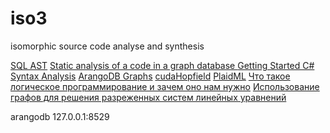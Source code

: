 # iso3
isomorphic source code analyse and synthesis


[SQL AST](http://ns.inria.fr/ast/sql/index.html)
[Static analysis of a code in a graph database ](https://greenspector.com/en/articles/2017-06-12-analyse-statique-code-bdd-orientee-graphe/)
[Getting Started C# Syntax Analysis](https://github.com/dotnet/roslyn/wiki/Getting-Started-C%23-Syntax-Analysis)
[ArangoDB Graphs](https://docs.arangodb.com/3.3/Manual/Graphs/)
[cudaHopfield](https://github.com/dariosharp/cudaHopfield)
[PlaidML](https://www.intel.ai/plaidml)
[Что такое логическое программирование и зачем оно нам нужно](https://habr.com/ru/post/322900/)
[Использование графов для решения разреженных систем линейных уравнений](https://habr.com/ru/post/438716/)

arangodb
127.0.0.1:8529
